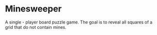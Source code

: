# Minesweeper
A single - player board puzzle game. The goal is to reveal all squares of a grid that do not contain mines.

